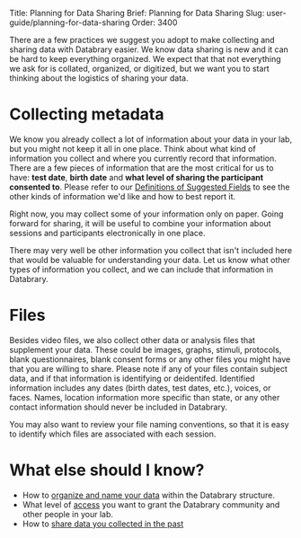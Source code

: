 Title: Planning for Data Sharing
Brief: Planning for Data Sharing
Slug: user-guide/planning-for-data-sharing
Order: 3400

There are a few practices we suggest you adopt to make collecting and sharing data with Databrary easier.
We know data sharing is new and it can be hard to keep everything organized.
We expect that that not everything we ask for is collated, organized, or digitized, but we want you to start thinking about the logistics of sharing your data.

# Collecting metadata

We know you already collect a lot of information about your data in your lab, but you might not keep it all in one place.
Think about what kind of information you collect and where you currently record that information.
There are a few pieces of information that are the most critical for us to have: **test date**, **birth date** and **what level of sharing the participant consented to**. Please refer to our [Definitions of Suggested Fields](planning-for-data-sharing/definitions.html) to see the other kinds of information we'd like and how to best report it.

Right now, you may collect some of your information only on paper.
Going forward for sharing, it will be useful to combine your information about sessions and participants electronically in one place.

There may very well be other information you collect that isn't included here that would be valuable for understanding your data.
Let us know what other types of information you collect, and we can include that information in Databrary.


# Files

Besides video files, we also collect other data or analysis files that supplement your data.
These could be images, graphs, stimuli, protocols, blank questionnaires, blank consent forms or any other files you might have that you are willing to share.
Please note if any of your files contain subject data, and if that information is identifying or deidentifed.
Identified information includes any dates (birth dates, test dates, etc.), voices, or faces.
Names, location information more specific than state, or any other contact information should never be included in Databrary.

You may also want to review your file naming conventions, so that it is easy to identify which files are associated with each session.

# What else should I know?

* How to [organize and name your data](../contributing-data/organizing-your-data.html) within the Databrary structure.
* What level of [access](../contributing-data/sharing-your-data.html) you want to grant the Databrary community and other people in your lab.
* How to [share data you collected in the past](grandfathering-data.html)
